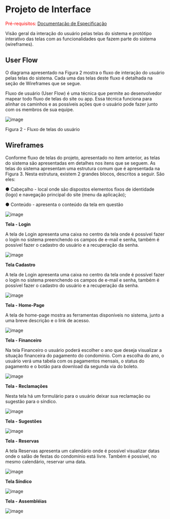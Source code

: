 
# Projeto de Interface

<span style="color:red">Pré-requisitos: <a href="2-Especificação do Projeto.md"> Documentação de Especificação</a></span>

Visão geral da interação do usuário pelas telas do sistema e protótipo interativo das telas com as funcionalidades que fazem parte do sistema (wireframes).

## User Flow

O diagrama apresentado na Figura 2 mostra o fluxo de interação do usuário pelas telas do sistema. Cada uma das telas deste fluxo é detalhada na seção de Wireframes que se segue.

Fluxo de usuário (User Flow) é uma técnica que permite ao desenvolvedor mapear todo fluxo de telas do site ou app. Essa técnica funciona para alinhar os caminhos e as possíveis ações que o usuário pode fazer junto com os membros de sua equipe.

![image](https://user-images.githubusercontent.com/105026101/200190658-a0ff8c9d-5eda-4f9a-bbc5-9fa2d923bede.png)

Figura 2 - Fluxo de telas do usuário

## Wireframes

Conforme fluxo de telas do projeto, apresentado no item anterior, as telas do sistema são apresentadas em detalhes nos itens que se seguem. As telas do sistema apresentam uma estrutura comum que é apresentada na Figura 3. Nesta estrutura, existem 2 grandes blocos, descritos a seguir. São eles:

●	Cabeçalho - local onde são dispostos elementos fixos de identidade (logo) e navegação principal do site (menu da aplicação);

●	Conteúdo - apresenta o conteúdo da tela em questão

![image](https://user-images.githubusercontent.com/105026101/198896119-780ac999-e53d-4c9f-9cac-f132e8d1f2bd.png)

<b> Tela - Login </b>

A tela de Login apresenta uma caixa no centro da tela onde é possível fazer o login no sistema preenchendo os campos de e-mail e senha, também é possível fazer o cadastro do usuário e a recuperação da senha. 

![image](https://user-images.githubusercontent.com/105026101/200190734-54650bcb-2700-4891-8e89-104fd3b8cfa0.png)

<b>Tela Cadastro</b>

A tela de Login apresenta uma caixa no centro da tela onde é possível fazer o login no sistema preenchendo os campos de e-mail e senha, também é possível fazer o cadastro do usuário e a recuperação da senha.

![image](https://user-images.githubusercontent.com/105026101/200190821-c5f8e0ed-6792-4a7a-82a4-e87734b4a5c8.png)

<b>Tela - Home-Page</b>

A tela de home-page mostra as ferramentas disponíveis no sistema, junto a uma breve descrição e o link de acesso. 

![image](https://user-images.githubusercontent.com/105026101/200190858-b2e5a7c2-f66a-4d9b-8553-4ce446563df3.png)

<b>Tela - Financeiro</b>

Na tela Financeiro o usuário poderá escolher o ano que deseja visualizar a situação financeira do pagamento do condomínio. Com a escolha do ano, o usuário verá uma tabela com os pagamentos mensais, o status do pagamento e o botão para download da segunda via do boleto. 

![image](https://user-images.githubusercontent.com/105026101/200190888-56399161-3146-4fa9-9395-73d6244130de.png)

<b>Tela - Reclamações</b>

Nesta tela há um formulário para o usuário deixar sua reclamação ou sugestão para o síndico. 

![image](https://user-images.githubusercontent.com/105026101/200191202-2a7df285-b6e3-4489-acfa-6c3bbde102d2.png)

<b>Tela - Sugestões </b>

![image](https://user-images.githubusercontent.com/105026101/200191092-9a660f52-888e-4239-a656-5359e275987b.png)

<b>Tela - Reservas</b>

A tela Reservas apresenta um calendário onde é possível visualizar datas onde o salão de festas do condomínio está livre. Também é possível, no mesmo calendário, reservar uma data.

![image](https://user-images.githubusercontent.com/105026101/200190937-fdf122c2-c3bc-4d15-a665-0e85a6e32d47.png)

<b> Tela Síndico</b>

![image](https://user-images.githubusercontent.com/105026101/200191026-84e9238b-e446-422a-b2c2-70cd01926bf3.png)

<b> Tela - Assembléias </b>

![image](https://user-images.githubusercontent.com/105026101/200191046-ef54c1b7-2f94-4ead-a3c8-c2697b24d4c5.png)



